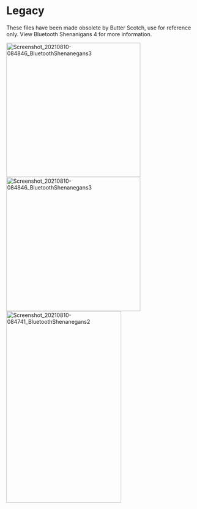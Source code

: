 # Legacy
These files have been made obsolete by Butter Scotch, use for reference only. View Bluetooth Shenanigans 4 for more information.
<p float="left">
  <img src="https://user-images.githubusercontent.com/77077715/132700771-9897520a-9c3f-4f59-baa4-0ed9dad0ed1e.jpg" alt="Screenshot_20210810-084846_BluetoothShenanegans3" width="350" height="350">
  <img src="https://user-images.githubusercontent.com/77077715/132700779-fd8b2ebe-cdc4-4000-bd1d-ccc23d255432.jpg" alt="Screenshot_20210810-084846_BluetoothShenanegans3" width="350" height="350">
  <img src="https://user-images.githubusercontent.com/77077715/132700761-5ce4c01a-eb98-49a4-9d92-ee0b0672a54a.jpg" alt="Screenshot_20210810-084741_BluetoothShenanegans2" width="300" height="500">
</p>
